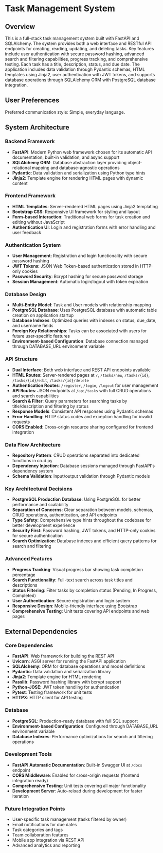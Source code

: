 # Task Management System

## Overview

This is a full-stack task management system built with FastAPI and SQLAlchemy. The system provides both a web interface and RESTful API endpoints for creating, reading, updating, and deleting tasks. Key features include user authentication with secure password hashing, advanced search and filtering capabilities, progress tracking, and comprehensive testing. Each task has a title, description, status, and due date. The application includes data validation through Pydantic schemas, HTML templates using Jinja2, user authentication with JWT tokens, and supports database operations through SQLAlchemy ORM with PostgreSQL database integration.

## User Preferences

Preferred communication style: Simple, everyday language.

## System Architecture

### Backend Framework
- **FastAPI**: Modern Python web framework chosen for its automatic API documentation, built-in validation, and async support
- **SQLAlchemy ORM**: Database abstraction layer providing object-relational mapping and database-agnostic operations
- **Pydantic**: Data validation and serialization using Python type hints
- **Jinja2**: Template engine for rendering HTML pages with dynamic content

### Frontend Framework
- **HTML Templates**: Server-rendered HTML pages using Jinja2 templating
- **Bootstrap CSS**: Responsive UI framework for styling and layout
- **Form-based Interaction**: Traditional web forms for task creation and editing without JavaScript
- **Authentication UI**: Login and registration forms with error handling and user feedback

### Authentication System
- **User Management**: Registration and login functionality with secure password hashing
- **JWT Tokens**: JSON Web Token-based authentication stored in HTTP-only cookies
- **Password Security**: Bcrypt hashing for secure password storage
- **Session Management**: Automatic login/logout with token expiration

### Database Design
- **Multi-Entity Model**: Task and User models with relationship mapping
- **PostgreSQL Database**: Uses PostgreSQL database with automatic table creation on application startup
- **Database Indexes**: Optimized queries with indexes on status, due_date, and username fields
- **Foreign Key Relationships**: Tasks can be associated with users for future user-specific features
- **Environment-based Configuration**: Database connection managed through DATABASE_URL environment variable

### API Structure
- **Dual Interface**: Both web interface and REST API endpoints available
- **HTML Routes**: Server-rendered pages at `/`, `/tasks/new`, `/tasks/{id}`, `/tasks/{id}/edit`, `/tasks/{id}/delete`
- **Authentication Routes**: `/register`, `/login`, `/logout` for user management
- **API Routes**: JSON endpoints at `/api/tasks` with full CRUD operations and search capabilities
- **Search & Filter**: Query parameters for searching tasks by title/description and filtering by status
- **Response Models**: Consistent API responses using Pydantic schemas
- **Error Handling**: HTTP status codes and exception handling for invalid requests
- **CORS Enabled**: Cross-origin resource sharing configured for frontend integration

### Data Flow Architecture
- **Repository Pattern**: CRUD operations separated into dedicated functions in crud.py
- **Dependency Injection**: Database sessions managed through FastAPI's dependency system
- **Schema Validation**: Input/output validation through Pydantic models

### Key Architectural Decisions
- **PostgreSQL Production Database**: Using PostgreSQL for better performance and scalability
- **Separation of Concerns**: Clear separation between models, schemas, CRUD operations, authentication, and API endpoints
- **Type Safety**: Comprehensive type hints throughout the codebase for better development experience
- **Security First**: Password hashing, JWT tokens, and HTTP-only cookies for secure authentication
- **Search Optimization**: Database indexes and efficient query patterns for search and filtering

### Advanced Features
- **Progress Tracking**: Visual progress bar showing task completion percentage
- **Search Functionality**: Full-text search across task titles and descriptions
- **Status Filtering**: Filter tasks by completion status (Pending, In Progress, Completed)
- **User Authentication**: Secure registration and login system
- **Responsive Design**: Mobile-friendly interface using Bootstrap
- **Comprehensive Testing**: Unit tests covering API endpoints and web pages

## External Dependencies

### Core Dependencies
- **FastAPI**: Web framework for building the REST API
- **Uvicorn**: ASGI server for running the FastAPI application
- **SQLAlchemy**: ORM for database operations and model definitions
- **Pydantic**: Data validation and serialization library
- **Jinja2**: Template engine for HTML rendering
- **Passlib**: Password hashing library with bcrypt support
- **Python-JOSE**: JWT token handling for authentication
- **Pytest**: Testing framework for unit tests
- **HTTPX**: HTTP client for API testing

### Database
- **PostgreSQL**: Production-ready database with full SQL support
- **Environment-based Configuration**: Configured through DATABASE_URL environment variable
- **Database Indexes**: Performance optimizations for search and filtering operations

### Development Tools
- **FastAPI Automatic Documentation**: Built-in Swagger UI at `/docs` endpoint
- **CORS Middleware**: Enabled for cross-origin requests (frontend integration ready)
- **Comprehensive Testing**: Unit tests covering all major functionality
- **Development Server**: Auto-reload during development for faster iteration

### Future Integration Points
- User-specific task management (tasks filtered by owner)
- Email notifications for due dates
- Task categories and tags
- Team collaboration features
- Mobile app integration via REST API
- Advanced analytics and reporting